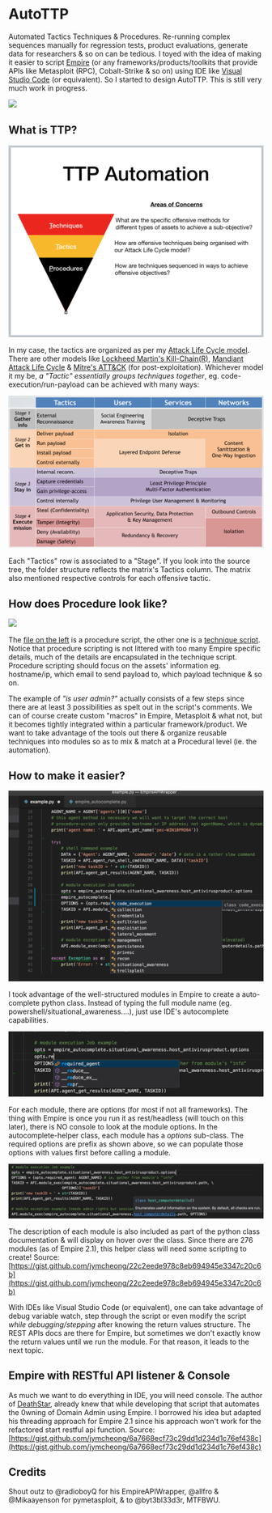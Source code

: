 # AutoTTP
Automated Tactics Techniques &amp; Procedures. Re-running complex sequences manually for regression tests, product evaluations, generate data for researchers & so on can be tedious. I toyed with the idea of making it easier to script [Empire](https://github.com/EmpireProject/Empire) (or any frameworks/products/toolkits that provide APIs like Metasploit (RPC), Cobalt-Strike & so on) using IDE like [Visual Studio Code](https://code.visualstudio.com) (or equivalent). So I started to design AutoTTP. This is still very much work in progress. 

![](https://raw.githubusercontent.com/jymcheong/AutoTTP/master/screenshots/empireScripting.gif)

## What is TTP?
![](screenshots/ttp.png)

In my case, the tactics are organized as per my [Attack Life Cycle model](https://jym.sg). There are other models like [Lockheed Martin's Kill-Chain(R)](http://www.lockheedmartin.com/us/what-we-do/aerospace-defense/cyber/cyber-kill-chain.html), [Mandiant Attack Life Cycle](http://www.iacpcybercenter.org/resource-center/what-is-cyber-crime/cyber-attack-lifecycle/) & [Mitre's ATT&CK](https://attack.mitre.org) (for post-exploitation). Whichever model it my be, *a "Tactic" essentially groups techniques together*, eg. code-execution/run-payload can be achieved with many ways:

![](screenshots/ALCmatrix.png)

Each "Tactics" row is associated to a "Stage". If you look into the source tree, the folder structure reflects the matrix's Tactics column. The matrix also mentioned respective controls for each offensive tactic.

## How does Procedure look like?

![](https://raw.githubusercontent.com/jymcheong/AutoTTP/master/screenshots/procedureVStechniques.png)

The [file on the left](https://github.com/jymcheong/AutoTTP/blob/master/bypassUAC_procedure_example.py) is a procedure script, the other one is a [technique script](https://github.com/jymcheong/AutoTTP/blob/master/stage3/internal_reconn/windows/empire_is_user_admin.py). Notice that procedure scripting is not littered with too many Empire specific details, much of the details are encapsulated in the technique script. Procedure scripting should focus on the assets' information eg. hostname/ip, which email to send payload to, which payload technique & so on.

The example of *"is user admin?"* actually consists of a few steps since there are at least 3 possibilities as spelt out in the script's comments. We can of course create custom "macros" in Empire, Metasploit & what not, but it becomes tightly integrated within a particular framework/product. We want to take advantage of the tools out there & organize reusable techniques into modules so as to mix & match at a Procedural level (ie. the automation).

## How to make it easier?
![](screenshots/autocomplete.png)

I took advantage of the well-structured modules in Empire to create a auto-complete python class. Instead of typing the full module name (eg. powershell/situational_awareness....), just use IDE's autocomplete capabilities.

![](screenshots/requiredoptions.png)

For each module, there are options (for most if not all frameworks). The thing with Empire is once you run it as rest/headless (will touch on this later), there is NO console to look at the module options. In the autocomplete-helper class, each module has a *options* sub-class. The required options are prefix as shown above, so we can populate those options with values first before calling a module. 

![](screenshots/moduledesc.png)

The description of each module is also included as part of the python class documentation & will display on hover over the class. Since there are 276 modules (as of Empire 2.1), this helper class will need some scripting to create! Source: [https://gist.github.com/jymcheong/22c2eede978c8eb694945e3347c20c6b](https://gist.github.com/jymcheong/22c2eede978c8eb694945e3347c20c6b)

With IDEs like Visual Studio Code (or equivalent), one can take advantage of debug variable watch, step through the script or even modify the script *while debugging/stepping* after knowing the return values structure. The REST APIs docs are there for Empire, but sometimes we don't exactly know the return values until we run the module. For that reason, it leads to the next topic.

## Empire with RESTful API listener & Console
As much we want to do everything in IDE, you will need console. The author of [DeathStar](https://github.com/byt3bl33d3r/DeathStar), already knew that while developing that script that automates the 0wning of Domain Admin using Empire. I borrowed his idea but adapted his threading approach for Empire 2.1 since his approach won't work for the refactored start restful api function. Source: [https://gist.github.com/jymcheong/6a7668ecf73c29dd1d234d1c76ef438c](https://gist.github.com/jymcheong/6a7668ecf73c29dd1d234d1c76ef438c)

## Credits
Shout outz to @radioboyQ for his EmpireAPIWrapper, @allfro & @Mikaayenson for pymetasploit, & to @byt3bl33d3r, MTFBWU. 
